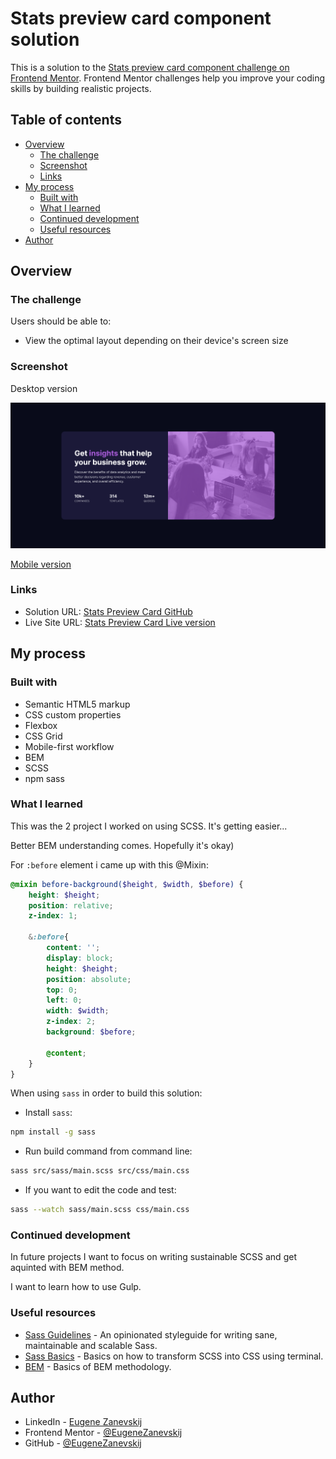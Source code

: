# Stats preview card component solution

This is a solution to the [Stats preview card component challenge on Frontend Mentor](https://www.frontendmentor.io/challenges/stats-preview-card-component-8JqbgoU62). Frontend Mentor challenges help you improve your coding skills by building realistic projects. 

## Table of contents

- [Overview](#overview)
  - [The challenge](#the-challenge)
  - [Screenshot](#screenshot)
  - [Links](#links)
- [My process](#my-process)
  - [Built with](#built-with)
  - [What I learned](#what-i-learned)
  - [Continued development](#continued-development)
  - [Useful resources](#useful-resources)
- [Author](#author)

## Overview

### The challenge

Users should be able to:

- View the optimal layout depending on their device's screen size

### Screenshot

Desktop version

![](screenshots/screen-desktop.png)

[Mobile version](screenshots/screen-mobile.png)

### Links

- Solution URL: [Stats Preview Card GitHub]()
- Live Site URL: [Stats Preview Card Live version]()

## My process

### Built with

- Semantic HTML5 markup
- CSS custom properties
- Flexbox
- CSS Grid
- Mobile-first workflow
- BEM
- SCSS
- npm sass

### What I learned

This was the 2 project I worked on using SCSS. It's getting easier... 

Better BEM understanding comes. Hopefully it's okay)

For `:before` element i came up with this @Mixin:

```scss
@mixin before-background($height, $width, $before) {
    height: $height;
    position: relative;
    z-index: 1;

    &:before{
        content: '';
        display: block;
        height: $height;
        position: absolute;
        top: 0;
        left: 0;
        width: $width;
        z-index: 2;
        background: $before;

        @content;
    }
}
```

When using `sass` in order to build this solution:

- Install `sass`:

```bash
npm install -g sass
```

- Run build command from command line:

```bash
sass src/sass/main.scss src/css/main.css
```

- If you want to edit the code and test:

```bash
sass --watch sass/main.scss css/main.css
```

### Continued development

In future projects I want to focus on writing sustainable SCSS and get aquinted with BEM method. 

I want to learn how to use Gulp.

### Useful resources

- [Sass Guidelines](https://sass-guidelin.es/) - An opinionated styleguide for writing sane, maintainable and scalable Sass.
- [Sass Basics](https://sass-lang.com/guide) - Basics on how to transform SCSS into CSS using terminal.
- [BEM](https://css-tricks.com/bem-101/) - Basics of BEM methodology.

## Author

- LinkedIn - [Eugene Zanevskij](https://www.linkedin.com/in/eugene-zanevskij/)
- Frontend Mentor - [@EugeneZanevskij](https://www.frontendmentor.io/profile/EugeneZanevskij)
- GitHub - [@EugeneZanevskij](https://github.com/EugeneZanevskij)